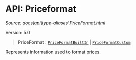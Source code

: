 # API: Priceformat

*Source: docs\api\type-aliases\PriceFormat.html*

Version: 5.0

> **PriceFormat** : [`PriceFormatBuiltIn`](../interfaces/PriceFormatBuiltIn.md) | [`PriceFormatCustom`](../interfaces/PriceFormatCustom.md)

Represents information used to format prices.
